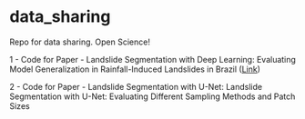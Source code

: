 # data_sharing
Repo for data sharing. Open Science!

1 - Code for Paper - Landslide Segmentation with Deep Learning: Evaluating Model Generalization in Rainfall-Induced Landslides in Brazil ([Link](https://github.com/SPAMLab/data_sharing/tree/main/Landslide_Segmentation_with_Deep_Learning_Evaluating_Model_Generalization_in_Rainfall-Induced_Landslides_in_Brazil))

2 - Code for Paper - Landslide Segmentation with U-Net: Landslide Segmentation with U-Net: Evaluating Different Sampling Methods and Patch Sizes

